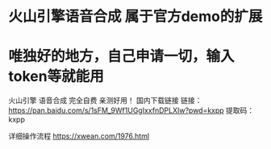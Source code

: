 # 火山引擎语音合成 属于官方demo的扩展
# 唯独好的地方，自己申请一切，输入token等就能用
火山引擎 语音合成 完全自费 亲测好用！
国内下载链接
链接：https://pan.baidu.com/s/1sFM_9Wf1UGgIxxfnDPLXIw?pwd=kxpp
提取码：kxpp

详细操作流程
https://xwean.com/1976.html
